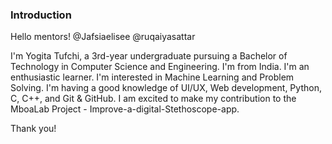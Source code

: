 ### Introduction

Hello mentors! @Jafsiaelisee @ruqaiyasattar

I'm Yogita Tufchi, a 3rd-year undergraduate pursuing a Bachelor of Technology in Computer Science and Engineering. I'm from India.
I'm an enthusiastic learner.
I'm interested in Machine Learning and Problem Solving.
I'm having a good knowledge of UI/UX, Web development, Python, C, C++, and Git & GitHub.
I am excited to make my contribution to the MboaLab Project - Improve-a-digital-Stethoscope-app.

Thank you!
